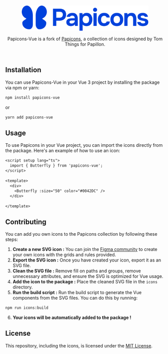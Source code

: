 <p align="center">
  <img src=".github/assets/logotype.svg" alt="Papicons" width="400">
</p>
<p align="center">
Papicons-Vue is a fork of <a href=https://github.com/PapillonApp/Papicons>Papicons</a>, a collection of icons designed by Tom Things for Papillon.
</p>
<br/>

## Installation

You can use Papicons-Vue in your Vue 3 project by installing the package via npm or yarn:

```bash
npm install papicons-vue
```

or

```bash
yarn add papicons-vue
```

## Usage

To use Papicons in your Vue project, you can import the icons directly from the package. Here's an example of how to use an icon:

```vue
<script setup lang="ts">
  import { Butterfly } from 'papicons-vue';
</script>

<template>
  <div>
    <Butterfly :size="50" color="#0042DC" />
  </div>
  
</template>
```

## Contributing

You can add you own icons to the Papicons collection by following these steps:

1. **Create a new SVG icon :** You can join the [Figma community](https://www.figma.com/community/file/1234567890) to create your own icons with the grids and rules provided.
2. **Export the SVG icon :** Once you have created your icon, export it as an SVG file.
3. **Clean the SVG file :** Remove fill on paths and groups, remove unnecessary attributes, and ensure the SVG is optimized for Vue usage.
4. **Add the icon to the package :** Place the cleaned SVG file in the `icons` directory.
5. **Run the build script :** Run the build script to generate the Vue components from the SVG files. You can do this by running:
```bash
npm run icons:build
```
6. **Your icons will be automatically added to the package !**

## License

This repository, including the icons, is licensed under the [MIT License](./LICENSE).

